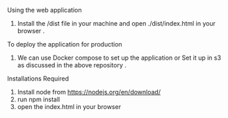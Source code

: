 

Using the web application 
1. Install the /dist file in your machine and open ./dist/index.html in your browser . 

To deploy the application for production 
1. We can use Docker compose to set up the application or Set it up in s3 as discussed in the above repository . 

Installations Required 
1. Install node from https://nodejs.org/en/download/
2. run npm install 
3. open the index.html in your browser 


